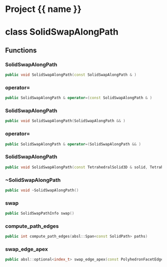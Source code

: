 <script setup>
import {useRoute} from 'vitepress'
const {path} = useRoute()
const tokens = path.split('/')
const words = tokens[2].split('-');
for (let i = 0; i < words.length; i++) {
    words[i] = words[i].charAt(0).toUpperCase() + words[i].slice(1);
    words[i] = words[i].replace('geode', 'Geode')
}
const name = words.join('-');
</script>
# Project {{ name }}

# class SolidSwapAlongPath


## Functions

### SolidSwapAlongPath

```cpp
public void SolidSwapAlongPath(const SolidSwapAlongPath & )
```


### operator=

```cpp
public SolidSwapAlongPath & operator=(const SolidSwapAlongPath & )
```


### SolidSwapAlongPath

```cpp
public void SolidSwapAlongPath(SolidSwapAlongPath && )
```


### operator=

```cpp
public SolidSwapAlongPath & operator=(SolidSwapAlongPath && )
```


### SolidSwapAlongPath

```cpp
public void SolidSwapAlongPath(const TetrahedralSolid3D & solid, TetrahedralSolidModifier & modifier, index_t begin, index_t end)
```


### ~SolidSwapAlongPath

```cpp
public void ~SolidSwapAlongPath()
```


### swap

```cpp
public SolidSwapPathInfo swap()
```


### compute_path_edges

```cpp
public int compute_path_edges(absl::Span<const SolidPath> paths)
```


### swap_edge_apex

```cpp
public absl::optional<index_t> swap_edge_apex(const PolyhedronFacetEdge & edge)
```




